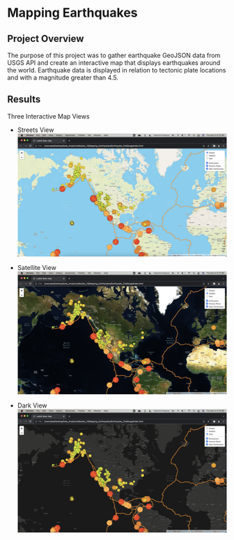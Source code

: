 # Mapping Earthquakes

## Project Overview
The purpose of this project was to gather earthquake GeoJSON data from USGS API and create an interactive map that displays earthquakes around the world. Earthquake data is displayed in relation to tectonic plate locations and with a magnitude greater than 4.5.

## Results 
Three Interactive Map Views

- Streets View
![Streets_View.jpg](Earthquake_Challenge/images/Streets_View.jpg)

- Satellite View
![Satellite_View.jpg](Earthquake_Challenge/images/Satellite_View.jpg)

- Dark View
![Dark_View.jpg](Earthquake_Challenge/images/Dark_View.jpg)


